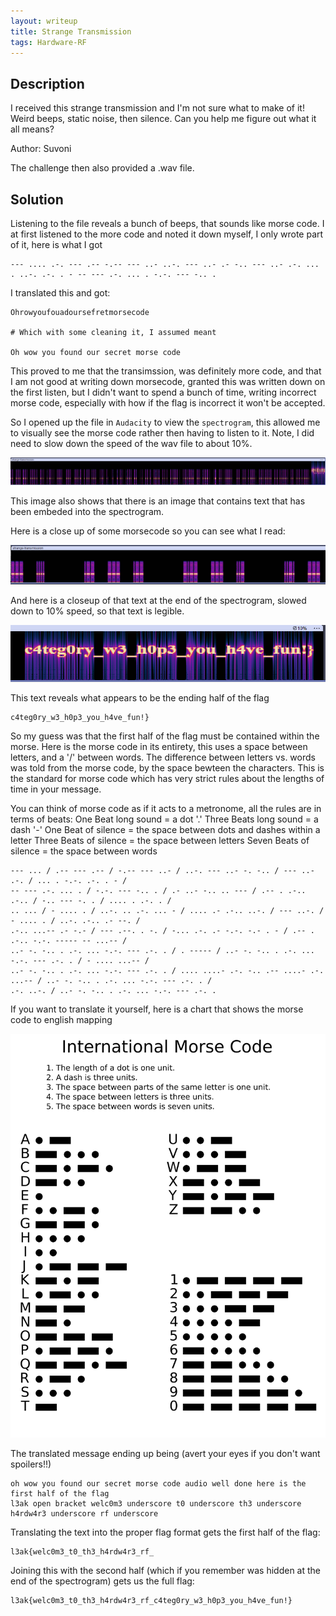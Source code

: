 ```yaml
---
layout: writeup
title: Strange Transmission
tags: Hardware-RF
---
```


## Description

I received this strange transmission and I'm not sure what to make of it! Weird beeps, static noise, then silence. Can you help me figure out what it all means?

Author: Suvoni

The challenge then also provided a .wav file.

## Solution

Listening to the file reveals a bunch of beeps, that sounds like morse code. I at first listened to the more code and noted it down myself, I only wrote part of it, here is what I got

```text
--- .... .-. --- .-- -.-- --- ..- ..-. --- ..- .- -.. --- ..- .-. ... . ..-. .-. . - -- --- .-. ... . -.-. --- -.. .
```

I translated this and got:

```text
Ohrowyoufouadoursefretmorsecode

# Which with some cleaning it, I assumed meant

Oh wow you found our secret morse code
```

This proved to me that the transimssion, was definitely more code, and that I am not good at writing down morsecode, granted this was written down on the first listen, but I didn't want to spend a bunch of time, writing incorrect morse code, especially with how if the flag is incorrect it won't be accepted.

So I opened up the file in `Audacity` to view the `spectrogram`, this allowed me to visually see the morse code rather then having to listen to it. Note, I did need to slow down the speed of the wav file to about 10%.

![Spectrogram of a Wav file that shows dots and dashes, and also has embedded text at the end](/assets/images/writeups_images/Strange-Transmission/full.png)

This image also shows that there is an image that contains text that has been embeded into the spectrogram.

Here is a close up of some morsecode so you can see what I read:

![Some morse code in a wav file shown through the spectrogram](/assets/images/writeups_images/Strange-Transmission/morse.png)

And here is a closeup of that text at the end of the spectrogram, slowed down to 10% speed, so that text is legible.

![Hidden text that was at the end of the spetrogram, that says `c4teg0ry_w3_h0p3_you_h4ve_fun!}`](/assets/images/writeups_images/Strange-Transmission/Stegmessage.png)

This text reveals what appears to be the ending half of the flag

```text
c4teg0ry_w3_h0p3_you_h4ve_fun!}
```

So my guess was that the first half of the flag must be contained within the morse. Here is the morse code in its entirety, this uses a space between letters, and a '/' between words. The difference between letters vs. words was told from the morse code, by the space bewteen the characters. This is the standard for morse code which has very strict rules about the lengths of time in your message.

You can think of morse code as if it acts to a metronome, all the rules are in terms of beats:
One Beat long sound  = a dot '.'
Three Beats long sound = a dash '-'
One Beat of silence = the space between dots and dashes within a letter
Three Beats of silence = the space between letters
Seven Beats of silence = the space between words

```text
--- ... / .-- --- .-- / -.-- --- ..- / ..-. --- ..- -. -.. / --- ..- .-. / ... . -.-. .-. . - /
-- --- .-. ... . / -.-. --- -.. . / .- ..- -.. .. --- / .-- . .-.. .-.. / -.. --- -. . / .... . .-. . /
.. ... / - .... . / ..-. .. .-. ... - / .... .- .-.. ..-. / --- ..-. / - .... . / ..-. .-.. .- --. /
.-.. ...-- .- -.- / --- .--. . -. / -... .-. .- -.-. -.- . - / .-- . .-.. -.-. ----- -- ...-- /
..- -. -.. . .-. ... -.-. --- .-. . / . ----- / ..- -. -.. . .-. ... -.-. --- .-. . / - .... ...-- /
..- -. -.. . .-. ... -.-. --- .-. . / .... ....- .-. -.. .-- ....- .-. ...-- / ..- -. -.. . .-. ... -.-. --- .-. . /
.-. ..-. / ..- -. -.. . .-. ... -.-. --- .-. .
```

If you want to translate it yourself, here is a chart that shows the morse code to english mapping

![Chart that displays a mapping/how to translate from morse code to english letters or vice versa](/assets/images/writeups_images/Strange-Transmission/morseCodeChart.png)

The translated message ending up being (avert your eyes if you don't want spoilers!!)

```text
oh wow you found our secret morse code audio well done here is the first half of the flag 
l3ak open bracket welc0m3 underscore t0 underscore th3 underscore h4rdw4r3 underscore rf underscore
```

Translating the text into the proper flag format gets the first half of the flag:

```text
l3ak{welc0m3_t0_th3_h4rdw4r3_rf_
```

Joining this with the second half (which if you remember was hidden at the end of the spectrogram) gets us the full flag:

```text
l3ak{welc0m3_t0_th3_h4rdw4r3_rf_c4teg0ry_w3_h0p3_you_h4ve_fun!}
```

